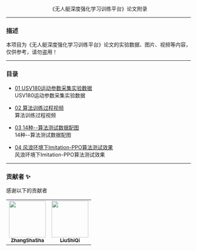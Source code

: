 <div align="center">
《无人艇深度强化学习训练平台》论文附录
 </div> 
 
---
### 描述
本项目为《无人艇深度强化学习训练平台》论文的实验数据、图片、视频等内容，仅供参考，请勿盗用！

---
### 目录  
- [01 USV180运动参数采集实验数据](./Data/01--USV180运动参数采集实验数据记录.png)  
USV180运动参数采集实验数据
  
- [02 算法训练过程视频](./Video/02--算法训练视频.mp4)  
算法训练过程视频
  
- [03 14种--算法测试数据配图](./Data/03--14种--算法测试数据配图.png)  
14种--算法测试数据配图
  
- [04 风浪环境下Imitation-PPO算法测试效果](./Video/04--风浪环境下Imitation-PPO算法测试效果.mp4)  
风浪环境下Imitation-PPO算法测试效果

---
### 贡献者 ✨  
感谢以下的贡献者
<!-- ALL-CONTRIBUTORS-LIST:START - Do not remove or modify this section -->
<!-- prettier-ignore-start -->
<!-- markdownlint-disable -->
<table>
  <tr>
    <td align="center"><a href="https://github.com/JanessaZhang"><img src="https://github.com/identicons/JanessaZhang.png" width="100px;" alt=""/><br /><sub><b>ZhangShaSha</b></sub></a><br />
    <td align="center"><a href="https://github.com/SKT647"><img src="https://github.com/identicons/SKT647.png" width="100px;" alt=""/><br /><sub><b>LiuShiQi</b></sub></a><br /><a href="https://github.com/all-contributors/cli/commits?author=Chenying2000" title="Code">
   
